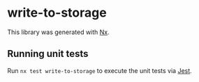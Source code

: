 # write-to-storage

This library was generated with [Nx](https://nx.dev).

## Running unit tests

Run `nx test write-to-storage` to execute the unit tests via [Jest](https://jestjs.io).
